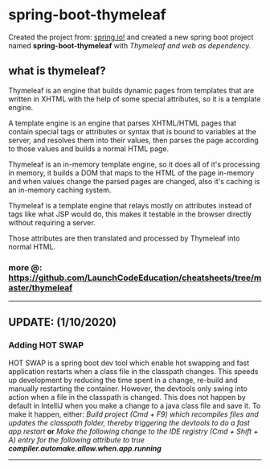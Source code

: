 # spring-boot-thymeleaf
Created the project from: [spring.io!](https://start.spring.io/) and created a new spring boot project named **spring-boot-thymeleaf** with *Thymeleaf and web as dependency.*

## what is thymeleaf?
Thymeleaf is an engine that builds dynamic pages from templates that are written in XHTML with the help of some special attributes, so it is a template engine.

A template engine is an engine that parses XHTML/HTML pages that contain special tags or attributes or syntax that is bound to variables at the server, and resolves them into their values, then parses the page according to those values and builds a normal HTML page.

Thymeleaf is an in-memory template engine, so it does all of it's processing in memory, it builds a DOM that maps to the HTML of the page in-memory and when values change the parsed pages are changed, also it's caching is an in-memory caching system.

Thymeleaf is a template engine that relays mostly on attributes instead of tags like what JSP would do, this makes it testable in the browser directly without requiring a server.

Those attributes are then translated and processed by Thymeleaf into normal HTML.

### more @: https://github.com/LaunchCodeEducation/cheatsheets/tree/master/thymeleaf 
*****************************************************************************************************************************************************************************************
## UPDATE: (1/10/2020) 
### Adding HOT SWAP 
HOT SWAP is a spring boot dev tool which enable hot swapping and fast application restarts when a class file in the classpath changes. This speeds up development by reducing the time spent in a change, re-build and manually restarting the container. 
However, the devtools only swing into action when a file in the classpath is changed. This does not happen by default in IntelliJ when you make a change to a java class file and save it. To make it happen, either:
_Build project (Cmd + F9) which recompiles files and updates the classpath folder, thereby triggering the devtools to do a fast app restart_
__or__
_Make the following change to the IDE registry (Cmd + Shift + A) entry for the following attribute to true_
___compiler.automake.allow.when.app.running___
*****************************************************************************************************************************************************************************************



